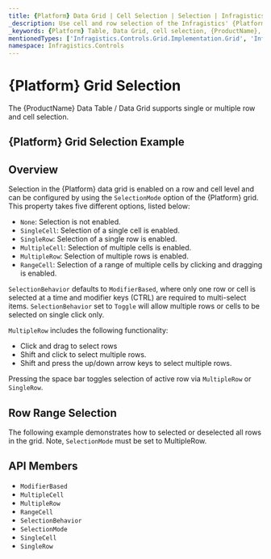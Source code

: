 ```yaml
---
title: {Platform} Data Grid | Cell Selection | Selection | Infragistics
_description: Use cell and row selection of the Infragistics' {Platform} data grid to highlight areas of the table. Learn how to configure single or multiple row selection for the {ProductName} table.
_keywords: {Platform} Table, Data Grid, cell selection, {ProductName}, Infragistics
mentionedTypes: ['Infragistics.Controls.Grid.Implementation.Grid', 'Infragistics.Controls.Grid.Implementation.GridSelectionMode']
namespace: Infragistics.Controls
---
```


# {Platform} Grid Selection

The {ProductName} Data Table / Data Grid supports single or multiple row and cell selection.

## {Platform} Grid Selection Example


<code-view style="height: 600px"
           data-demos-base-url="{environment:dvDemosBaseUrl}"
           iframe-src="{environment:dvDemosBaseUrl}/grids/data-grid-cell-selection"
           alt="{Platform} Grid Selection Example"
           github-src="grids/data-grid/cell-selection">
</code-view>

<div class="divider--half"></div>

## Overview

Selection in the {Platform} data grid is enabled on a row and cell level and can be configured by using the `SelectionMode` option of the {Platform} grid. This property takes five different options, listed below:

- `None`: Selection is not enabled.
- `SingleCell`: Selection of a single cell is enabled.
- `SingleRow`: Selection of a single row is enabled.
- `MultipleCell`: Selection of multiple cells is enabled.
- `MultipleRow`: Selection of multiple rows is enabled.
- `RangeCell`: Selection of a range of multiple cells by clicking and dragging is enabled.

`SelectionBehavior` defaults to `ModifierBased`, where only one row or cell is selected at a time and modifier keys (CTRL) are required to multi-select items. `SelectionBehavior` set to `Toggle` will allow multiple rows or cells to be selected on single click only.

`MultipleRow` includes the following functionality:
- Click and drag to select rows
- Shift and click to select multiple rows.
- Shift and press the up/down arrow keys to select multiple rows.

Pressing the space bar toggles selection of active row via `MultipleRow` or `SingleRow`.

## Row Range Selection

The following example demonstrates how to selected or deselected all rows in the grid. Note, `SelectionMode` must be set to MultipleRow.

<code-view style="height: 600px"
           data-demos-base-url="{environment:dvDemosBaseUrl}"
           iframe-src="{environment:dvDemosBaseUrl}/grids/data-grid-row-selection"
           alt="{Platform} Grid Selection Example"
           github-src="grids/data-grid/row-selection" >
</code-view>

<div class="divider--half"></div>

 ## API Members

 - `ModifierBased`
 - `MultipleCell`
 - `MultipleRow`
 - `RangeCell`
 - `SelectionBehavior`
 - `SelectionMode`
 - `SingleCell`
 - `SingleRow`